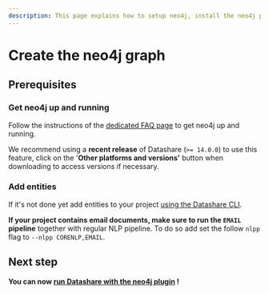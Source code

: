 ```yaml
---
description: This page explains how to setup neo4j, install the neo4j plugin and create a graph on your server
---
```


# Create the neo4j graph

## Prerequisites

### Get neo4j up and running

Follow the instructions of the [dedicated FAQ page](../../usage/faq/general/how-to-run-neo4j.md) to get neo4j up and running.

We recommend using a **recent release** of Datashare (`>= 14.0.0`) to use this feature, click on the
'**Other platforms and versions'** button when downloading to access versions if necessary.

### Add entities
 
If it's not done yet add entities to your project [using the Datashare CLI](../add-entities-from-the-cli.md).

**If your project contains email documents, make sure to run the `EMAIL` pipeline** together with regular NLP pipeline.
To do so add set the follow `nlpp` flag to `--nlpp CORENLP,EMAIL`. 

## Next step

**You can now [run Datashare with the neo4j plugin](run-datashare-with-the-neo4j-plugin.md) !**